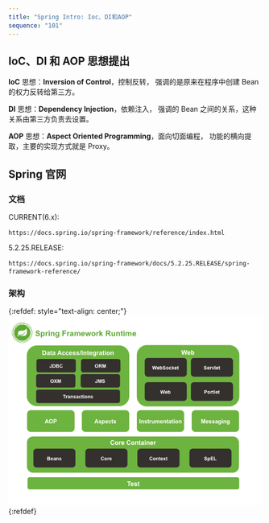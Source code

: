 ```yaml
---
title: "Spring Intro: Ioc、DI和AOP"
sequence: "101"
---
```


## IoC、DI 和 AOP 思想提出

**IoC** 思想：**Inversion of Control**，控制反转，
强调的是原来在程序中创建 Bean 的权力反转给第三方。

**DI** 思想：**Dependency Injection**，依赖注入，
强调的 Bean 之间的关系，这种关系由第三方负责去设置。

**AOP** 思想：**Aspect Oriented Programming**，面向切面编程，
功能的横向提取，主要的实现方式就是 Proxy。

## Spring 官网

### 文档

CURRENT(6.x):

```text
https://docs.spring.io/spring-framework/reference/index.html
```

5.2.25.RELEASE:

```text
https://docs.spring.io/spring-framework/docs/5.2.25.RELEASE/spring-framework-reference/
```

### 架构

{:refdef: style="text-align: center;"}
![](/assets/images/spring/spring-overview.png)
{:refdef}
